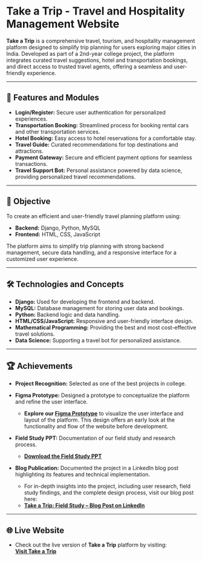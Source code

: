 # Take a Trip - Travel and Hospitality Management Website

**Take a Trip** is a comprehensive travel, tourism, and hospitality management platform designed to simplify trip planning for users exploring major cities in India. Developed as part of a 2nd-year college project, the platform integrates curated travel suggestions, hotel and transportation bookings, and direct access to trusted travel agents, offering a seamless and user-friendly experience.

---

## 🚀 Features and Modules
- **Login/Register:** Secure user authentication for personalized experiences.  
- **Transportation Booking:** Streamlined process for booking rental cars and other transportation services.  
- **Hotel Booking:** Easy access to hotel reservations for a comfortable stay.  
- **Travel Guide:** Curated recommendations for top destinations and attractions.  
- **Payment Gateway:** Secure and efficient payment options for seamless transactions.  
- **Travel Support Bot:** Personal assistance powered by data science, providing personalized travel recommendations.  

---

## 🎯 Objective
To create an efficient and user-friendly travel planning platform using:
- **Backend:** Django, Python, MySQL  
- **Frontend:** HTML, CSS, JavaScript  

The platform aims to simplify trip planning with strong backend management, secure data handling, and a responsive interface for a customized user experience.

---

## 🛠 Technologies and Concepts
- **Django:** Used for developing the frontend and backend.
- **MySQL:** Database management for storing user data and bookings.
- **Python:** Backend logic and data handling.
- **HTML/CSS/JavaScript:** Responsive and user-friendly interface design.
- **Mathematical Programming:** Providing the best and most cost-effective travel solutions.
- **Data Science:** Supporting a travel bot for personalized assistance.

---

## 🏆 Achievements
- **Project Recognition:** Selected as one of the best projects in college.
- **Figma Prototype:** Designed a prototype to conceptualize the platform and refine the user interface.
  
  - **Explore our [Figma Prototype](https://www.figma.com/design/FahPiGlTBc7KsShKlagmXM/Take-a-Trip---Prototype)** to visualize the user interface and layout of the platform. This design offers an early look at the functionality and flow of the website before development.  
- **Field Study PPT:** Documentation of our field study and research process.  
  - **[Download the Field Study PPT](https://github.com/sdp-projects/travel_tourism_hospitaity/blob/main/Travel%2C%20Tourism%20and%20Hospitality.pptx)**

- **Blog Publication:** Documented the project in a LinkedIn blog post highlighting its features and technical implementation.  
  - For in-depth insights into the project, including user research, field study findings, and the complete design process, visit our blog post here:  
  - **[Take a Trip: Field Study – Blog Post on LinkedIn](https://www.linkedin.com/posts/sanjana--garimella_kluniversity-klcse-activity-6766830065876660224-k3sy?utm_source=share&utm_medium=member_desktop)**

---

## 🌐 Live Website
- Check out the live version of **Take a Trip** platform by visiting:  
  **[Visit Take a Trip](https://travel-tourism-hospitaity.onrender.com/)**  

